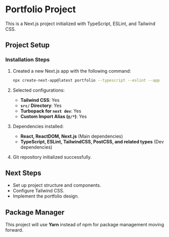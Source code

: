 # Portfolio Project

This is a Next.js project initialized with TypeScript, ESLint, and Tailwind CSS.

## Project Setup

### Installation Steps
1. Created a new Next.js app with the following command:
   ```sh
   npx create-next-app@latest portfolio --typescript --eslint --app
   ```
2. Selected configurations:
   - **Tailwind CSS**: Yes
   - **`src/` Directory**: Yes
   - **Turbopack for `next dev`**: Yes
   - **Custom Import Alias (`@/*`)**: Yes

3. Dependencies installed:
   - **React, ReactDOM, Next.js** (Main dependencies)
   - **TypeScript, ESLint, TailwindCSS, PostCSS, and related types** (Dev dependencies)

4. Git repository initialized successfully.

## Next Steps
- Set up project structure and components.
- Configure Tailwind CSS.
- Implement the portfolio design.

## Package Manager
This project will use **Yarn** instead of npm for package management moving forward.